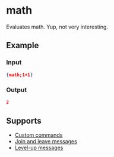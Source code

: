 # math <equation>

Evaluates math. Yup, not very interesting.

## Example

### Input

```json
{math;1+1}
```

### Output

```json
2
```

## Supports

* [Custom commands](/Modules/custom_commands/)
* [Join and leave messages](/Modules/join_leave_messages/)
* [Level-up messages](/Modules/levels/)

